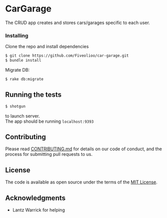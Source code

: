 # CarGarage

The CRUD app creates and stores cars/garages specific to each user. 

### Installing

Clone the repo and install dependencies

```bash
$ git clone https://github.com/Fiveolioo/car-garage.git
$ bundle install
```

Migrate DB:

```bash
$ rake db:migrate
```

## Running the tests

```bash
$ shotgun
```
to launch server.   
The app should be running `localhost:9393`


## Contributing

Please read [CONTRIBUTING.md](https://gist.github.com/PurpleBooth/b24679402957c63ec426) for details on our code of conduct, and the process for submitting pull requests to us.


## License

The code is available as open source under the terms of the [MIT License](https://opensource.org/licenses/MIT).

## Acknowledgments

* Lantz Warrick for helping
